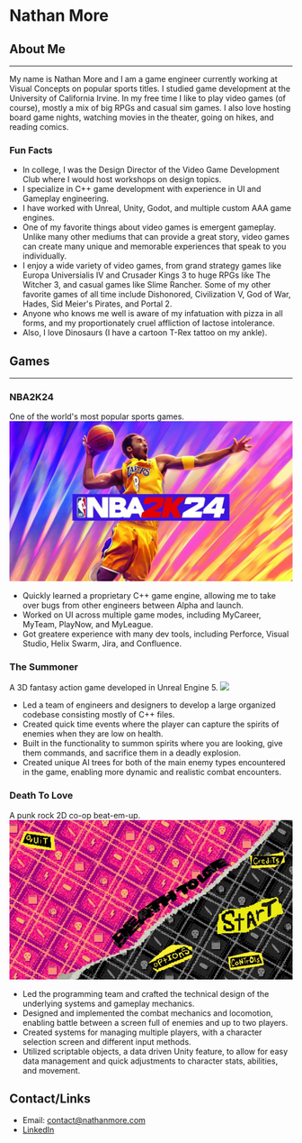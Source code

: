 # Nathan More
## About Me
---
My name is Nathan More and I am a game engineer currently working at Visual Concepts on popular sports titles. I studied game development at the University of California Irvine. In my free time I like to play video games (of course), mostly a mix of big RPGs and casual sim games. I also love hosting board game nights, watching movies in the theater, going on hikes, and reading comics.
### Fun Facts
- In college, I was the Design Director of the Video Game Development Club where I would host workshops on design topics.
- I specialize in C++ game development with experience in UI and Gameplay engineering.
- I have worked with Unreal, Unity, Godot, and multiple custom AAA game engines.
- One of my favorite things about video games is emergent gameplay. Unlike many other mediums that can provide a great story, video games can create many unique and memorable experiences that speak to you individually.
- I enjoy a wide variety of video games, from grand strategy games like Europa Universialis IV and Crusader Kings 3 to huge RPGs like The Witcher 3, and casual games like Slime Rancher. Some of my other favorite games of all time include Dishonored, Civilization V, God of War, Hades, Sid Meier's Pirates, and Portal 2.
- Anyone who knows me well is aware of my infatuation with pizza in all forms, and my proportionately cruel affliction of lactose intolerance.
- Also, I love Dinosaurs (I have a cartoon T-Rex tattoo on my ankle).

## Games
---
### NBA2K24
One of the world's most popular sports games.
![](/images/nba2k24_cover.jpg)
- Quickly learned a proprietary C++ game engine, allowing me to take over bugs from other engineers between Alpha and launch.
- Worked on UI across multiple game modes, including MyCareer, MyTeam, PlayNow, and MyLeague.
- Got greatere experience with many dev tools, including Perforce, Visual Studio, Helix Swarm, Jira, and Confluence.

### The Summoner
A 3D fantasy action game developed in Unreal Engine 5.
![](/images/the_summoner_cover.png)
- Led a team of engineers and designers to develop a large organized codebase consisting mostly of C++ files.
- Created quick time events where the player can capture the spirits of enemies when they are low on health.		
- Built in the functionality to summon spirits where you are looking, give them commands, and sacrifice them in a deadly explosion.
- Created unique AI trees for both of the main enemy types encountered in the game, enabling more dynamic and realistic combat encounters.

### Death To Love
A punk rock 2D co-op beat-em-up.
![](/images/death_to_love_title_full.jpg)
- Led the programming team and crafted the technical design of the underlying systems and gameplay mechanics.
- Designed and implemented the combat mechanics and locomotion, enabling battle between a screen full of enemies and up to two players.
- Created systems for managing multiple players, with a character selection screen and different input methods.
- Utilized scriptable objects, a data driven Unity feature, to allow for easy data management and quick adjustments to character stats, abilities, and movement.

## Contact/Links
- Email: contact@nathanmore.com
- [LinkedIn](https://www.linkedin.com/in/nathan-more)
